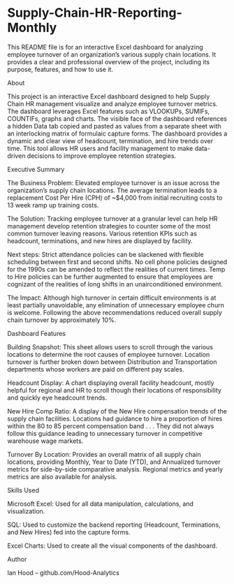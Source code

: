 # Supply-Chain-HR-Reporting-Monthly

This README file is for an interactive Excel dashboard for analyzing employee turnover of an organization’s various supply chain locations. It provides a clear and professional overview of the project, including its purpose, features, and how to use it.

About

This project is an interactive Excel dashboard designed to help Supply Chain HR management visualize and analyze employee turnover metrics. The dashboard leverages Excel features such as VLOOKUPs, SUMIFs, COUNTIFs, graphs and charts. The visible face of the dashboard references a hidden Data tab copied and pasted as values from a separate sheet with an interlocking matrix of formulaic capture forms. The dashboard provides a dynamic and clear view of headcount, termination, and hire trends over time. This tool allows HR users and facility management to make data-driven decisions to improve employee retention strategies.

Executive Summary 

The Business Problem: Elevated employee turnover is an issue across the organization’s supply chain locations. The average termination leads to a replacement Cost Per Hire (CPH) of ~$4,000 from initial recruiting costs to 13 week ramp up training costs.

The Solution: Tracking employee turnover at a granular level can help HR management develop retention strategies to counter some of the most common turnover leaving reasons. Various retention KPIs such as headcount, terminations, and new hires are displayed by facility.

Next steps: Strict attendance policies can be slackened with flexible scheduling between first and second shifts. No cell phone policies designed for the 1990s can be amended to reflect the realities of current times. Temp to Hire policies can be further augmented to ensure that employees are cognizant of the realities of long shifts in an unairconditioned environment.

The Impact: Although high turnover in certain difficult environments is at least partially unavoidable, any elimination of unnecessary employee churn is welcome. Following the above recommendations reduced overall supply chain turnover by approximately 10%.

Dashboard Features

Building Snapshot: This sheet allows users to scroll through the various locations to determine the root causes of employee turnover. Location turnover is further broken down between Distribution and Transportation departments whose workers are paid on different pay scales.

Headcount Display: A chart displaying overall facility headcount, mostly helpful for regional and HR to scroll though their locations of responsibility and quickly eye headcount trends.

New Hire Comp Ratio: A display of the New Hire compensation trends of the supply chain facilities. Locations had guidance to hire a proportion of hires within the 80 to 85 percent compensation band . . . They did not always follow this guidance leading to unnecessary turnover in competitive warehouse wage markets.

Turnover By Location: Provides an overall matrix of all supply chain locations, providing Monthly, Year to Date (YTD), and Annualized turnover metrics for side-by-side comparative analysis. Regional metrics and yearly metrics are also available for analysis.

Skills Used

Microsoft Excel: Used for all data manipulation, calculations, and visualization.

SQL: Used to customize the backend reporting (Headcount, Terminations, and New Hires) fed into the capture forms.

Excel Charts: Used to create all the visual components of the dashboard.

Author

Ian Hood – github.com/Hood-Analytics
